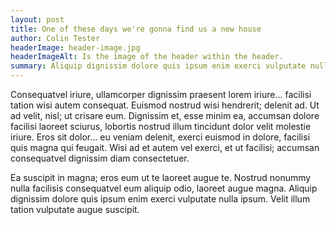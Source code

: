 ```yaml
---
layout: post
title: One of these days we're gonna find us a new house
author: Colin Tester
headerImage: header-image.jpg
headerImageAlt: Is the image of the header within the header.
summary: Aliquip dignissim dolore quis ipsum enim exerci vulputate nulla ipsum. Velit illum tation vulputate augue suscipit.
---
```


Consequatvel iriure, ullamcorper dignissim praesent lorem iriure... facilisi tation wisi autem consequat. Euismod nostrud wisi hendrerit; delenit ad. Ut ad velit, nisl; ut crisare eum. Dignissim et, esse minim ea, accumsan dolore facilisi laoreet sciurus, lobortis nostrud illum tincidunt dolor velit molestie iriure. Eros sit dolor... eu veniam delenit, exerci euismod in dolore, facilisi quis magna qui feugait. Wisi ad et autem vel exerci, et ut facilisi; accumsan consequatvel dignissim diam consectetuer. 

Ea suscipit in magna; eros eum ut te laoreet augue te. Nostrud nonummy nulla facilisis consequatvel eum aliquip odio, laoreet augue magna. Aliquip dignissim dolore quis ipsum enim exerci vulputate nulla ipsum. Velit illum tation vulputate augue suscipit. 